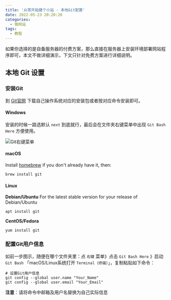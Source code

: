 ```yaml
---
title: '从零开始建个小站 - 本地Git配置'
date: 2022-05-23 20:20:20
categories:
  - 做网站
tags:
  - 教程
---
```

如果你选择的是自备服务器的付费方案，那么直接在服务器上安装环境部署网站程序即可，本文不做详细演示，下文只针对免费方案进行详细说明。

## 本地 Git 设置

### 安装Git
到 [Git官网](https://git-scm.com/downloads) 下载自己操作系统对应的安装包或者按对应命令安装即可。

#### **Windows**

安装的时候一路选默认 `next` 到底就行，最后会在文件夹右键菜单中出现 `Git Bash Here` 方便使用。

![Git右键菜单](https://cdn.jsdelivr.net/gh/828767/static/images/git_menu_gitbashhere.png)

#### **macOS**

Install [homebrew](https://brew.sh/) if you don't already have it, then:

```
brew install git
```

#### **Linux**

**Debian/Ubuntu**
For the latest stable version for your release of Debian/Ubuntu
```
apt install git
```

**CentOS/Fedora**
```
yum install git
```

### 配置Git用户信息
如前一步图示，随便在哪个文件夹里：点 `右键` 菜单》点击 `Git Bash Here` 》启动 `Git Bash` 「macOS/Linux系统打开 `Terminal（终端）`」，复制粘贴如下命令：

```
# 设置Git用户信息
git config --global user.name "Your_Name"
git config --global user.email "Your_Email"
```
**注意**：请将命令中邮箱及用户名替换为自己实际信息
